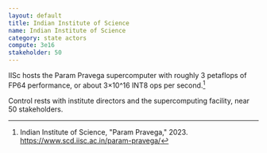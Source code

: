 ```yaml
---
layout: default
title: Indian Institute of Science
name: Indian Institute of Science
category: state actors
compute: 3e16
stakeholder: 50
---
```


IISc hosts the Param Pravega supercomputer with roughly 3 petaflops of
FP64 performance, or about 3×10^16 INT8 ops per second.[^1]

Control rests with institute directors and the supercomputing facility,
near 50 stakeholders.

[^1]: Indian Institute of Science, "Param Pravega," 2023.
<https://www.scd.iisc.ac.in/param-pravega/>
